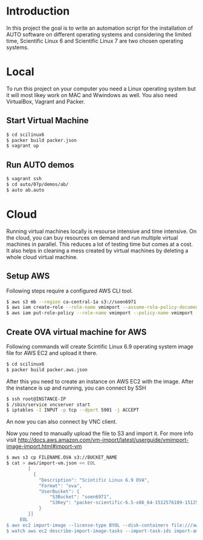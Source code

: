 # Introduction

In this project the goal is to write an automation script for the installation of AUTO software on different operating systems and considering the limited time, Scientific Linux 6 and Scientific Linux 7 are two chosen operating systems.

# Local

To run this project on your computer you need a Linux operating system but it will most likey work on MAC and Wwindows as well. You also need VirtualBox, Vagrant and Packer.

## Start Virtual Machine

```bash
$ cd scilinux6
$ packer build packer.json
$ vagrant up
```

## Run AUTO demos

```bash
$ vagrant ssh
$ cd auto/07p/demos/ab/
$ auto ab.auto
```

# Cloud

Running virtual machines locally is resourse intensive and time intensive. On the cloud, you can buy resources on demand and run multiple virtual machines in parallel. This reduces a lot of testing time but comes at a cost. It also helps in cleaning a mess created by virtual machines by deleting a whole cloud virtual machine.

## Setup AWS

Following steps require a configured AWS CLI tool.

```bash
$ aws s3 mb --region ca-central-1a s3://soen6971
$ aws iam create-role --role-name vmimport --assume-role-policy-document "file:///`pwd`/aws/trust-policy.json"
$ aws iam put-role-policy --role-name vmimport --policy-name vmimport --policy-document "file:///`pwd`/aws/role-policy.json"
```

## Create OVA virtual machine for AWS

Following commands will create Scintific Linux 6.9 operating system image file for AWS EC2 and upload it there.

```bash
$ cd scilinux6
$ packer build packer.aws.json
```

After this you need to create an instance on AWS EC2 with the image. After the instance is up and running, you can connect by SSH

```bash
$ ssh root@INSTANCE-IP
$ /sbin/service vncserver start
$ iptables -I INPUT -p tcp --dport 5901 -j ACCEPT
```

An now you can also connect by VNC client.

Now you need to manually upload the file to S3 and import it. For more info visit http://docs.aws.amazon.com/vm-import/latest/userguide/vmimport-image-import.html#import-vm

```bash
$ aws s3 cp FILENAME.OVA s3://BUCKET_NAME
$ cat > aws/import-vm.json << EOL
        [
          {
            "Description": "Scintific Linux 6.9 OVA",
            "Format": "ova",
            "UserBucket": {
                "S3Bucket": "soen6971",
                "S3Key": "packer-scientific-6.5-x86_64-1512576109-1512576109.ova"
            }
        }]
     EOL
$ aws ec2 import-image --license-type BYOL --disk-containers file:///aws/import-vm.json
$ watch aws ec2 describe-import-image-tasks --import-task-ids import-ami-fgu4xkq3
```
